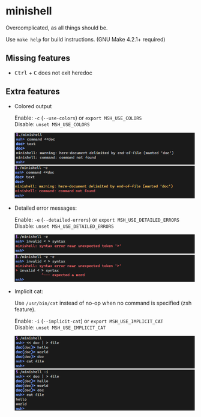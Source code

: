 # minishell

Overcomplicated, as all things should be.

Use `make help` for build instructions. (GNU Make 4.2.1+ required)

## Missing features

* <kbd>Ctrl</kbd> + <kbd>C</kbd> does not exit heredoc

## Extra features

* Colored output

    Enable: `-c` (`--use-colors`) or `export MSH_USE_COLORS`  
    Disable: `unset MSH_USE_COLORS`

    ![Default colors](assets/screenshots/default.png)
    ![Extra colors](assets/screenshots/use_colors.png)

* Detailed error messages:

    Enable: `-e` (`--detailed-errors`) or `export MSH_USE_DETAILED_ERRORS`  
    Disable: `unset MSH_USE_DETAILED_ERRORS`

    ![Default errors](assets/screenshots/default_error.png)
    ![Detailed errors](assets/screenshots/detailed_error.png)

* Implicit cat:

    Use `/usr/bin/cat` instead of no-op when no command is specified (zsh feature).

    Enable: `-i` (`--implicit-cat`) or `export MSH_USE_IMPLICIT_CAT`  
    Disable: `unset MSH_USE_IMPLICIT_CAT`

    ![Default no-op](assets/screenshots/default_noop.png)
    ![Implicit cat](assets/screenshots/implicit_cat.png)
